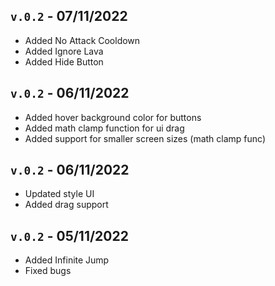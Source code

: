 ## <code>v.0.2</code> - 07/11/2022
- Added No Attack Cooldown
- Added Ignore Lava
- Added Hide Button

## <code>v.0.2</code> - 06/11/2022
- Added hover background color for buttons
- Added math clamp function for ui drag
- Added support for smaller screen sizes (math clamp func)

## <code>v.0.2</code> - 06/11/2022
- Updated style UI
- Added drag support

## <code>v.0.2</code> - 05/11/2022
- Added Infinite Jump
- Fixed bugs
